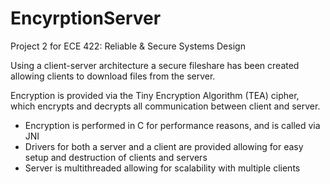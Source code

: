 EncyrptionServer
================

Project 2 for ECE 422: Reliable & Secure Systems Design

Using a client-server architecture a secure fileshare has been created allowing clients to download files from the server.

Encryption is provided via the Tiny Encryption Algorithm (TEA) cipher, which encrypts and decrypts all communication between client and server.
* Encryption is performed in C for performance reasons, and is called via JNI
* Drivers for both a server and a client are provided allowing for easy setup and destruction of clients and servers
* Server is multithreaded allowing for scalability with multiple clients
